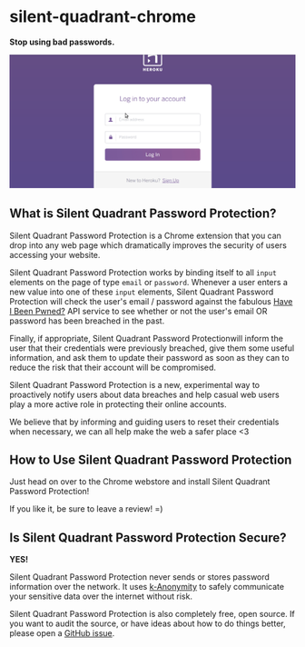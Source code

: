 # silent-quadrant-chrome

**Stop using bad passwords.**

![Silent Quadrant Password Protection demo](https://github.com/Eagle19243/silent-quadrant-chrome/blob/master/assets/silent-quadrant.gif)


## What is Silent Quadrant Password Protection?

Silent Quadrant Password Protection is a Chrome extension that you can drop into any web page which dramatically improves the security of users accessing your website.

Silent Quadrant Password Protection works by binding itself to all `input` elements on the page of type
`email` or `password`. Whenever a user enters a new value into one of these
`input` elements, Silent Quadrant Password Protection will check the user's email / password against
the fabulous [Have I Been Pwned?](https://haveibeenpwned.com) API service to see whether or not
the user's email OR password has been breached in the past.

Finally, if appropriate, Silent Quadrant Password Protectionwill inform the user that their credentials
were previously breached, give them some useful information, and ask them to
update their password as soon as they can to reduce the risk that their account
will be compromised.

Silent Quadrant Password Protection is a new, experimental way to proactively notify users about data
breaches and help casual web users play a more active role in protecting their
online accounts.

We believe that by informing and guiding users to reset their credentials when
necessary, we can all help make the web a safer place &lt;3


## How to Use Silent Quadrant Password Protection

Just head on over to the Chrome webstore and install Silent Quadrant Password Protection!

If you like it, be sure to leave a review! =)


## Is Silent Quadrant Password Protection Secure?

**YES!**

Silent Quadrant Password Protection never sends or stores password information over the network. It uses
[k-Anonymity](https://www.troyhunt.com/ive-just-launched-pwned-passwords-version-2/)
to safely communicate your sensitive data over the internet without risk.

Silent Quadrant Password Protection is also completely free, open source. If you want to audit the source, or have ideas about how to do things better, please open a
[GitHub issue](https://github.com/Eagle19243/silent-quadrant-chrome/).
